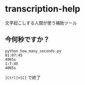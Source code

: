# transcription-help

文字起こしする人間が使う補助ツール

## 今何秒ですか？

```shell
python how_many_seconds.py
01:07:45
4065s
1:7:45
4065s
```

`[Ctrl]+[C]` で終了  
